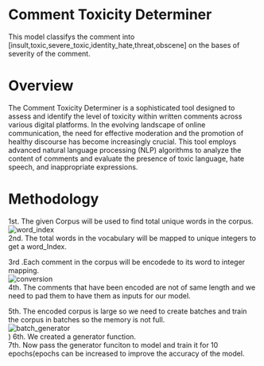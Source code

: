 # Comment Toxicity Determiner

This model classifys the comment into [insult,toxic,severe_toxic,identity_hate,threat,obscene] on the bases of severity of the comment.

# Overview

The Comment Toxicity Determiner is a sophisticated tool designed to assess and identify the level of toxicity within written comments across various digital platforms. In the evolving landscape of online
communication, the need for effective moderation and the promotion of healthy discourse has become increasingly crucial. This tool employs advanced natural language processing (NLP) algorithms to analyze
the content of comments and evaluate the presence of toxic language, hate speech, and inappropriate expressions.

# Methodology

1st.  The given  Corpus  will be used to find total unique words in the corpus.<br>
![word_index](https://github.com/chauhan-mukul/Comment-toxicity-determiner/assets/143337342/cfd86b00-25cc-4b02-8fa3-e6a600f0cc86)<br>
2nd. The total words in the vocabulary will be mapped to unique integers to get a word_Index.<br>

3rd .Each comment in the corpus will be encodede to its word to integer mapping.<br>
![conversion](https://github.com/chauhan-mukul/Comment-toxicity-determiner/assets/143337342/d161ed1d-94c5-4703-92ef-a68057d9ab6a)<br>
4th. The comments that have been encoded are not of same length and we need to pad them to have them as inputs for our model.<br>

5th. The encoded corpus is large so we need to create batches and train the corpus in batches so the memory is not full.<br>
![batch_generator](https://github.com/chauhan-mukul/Comment-toxicity-determiner/assets/143337342/96cad804-8915-4c3a-8bda-caaa9dfd34bf)<br>
)
6th. We created a generator function.<br>
7th. Now pass the generator funciton to model and train it for 10 epochs(epochs can be increased to improve the accuracy of the model.<br>


